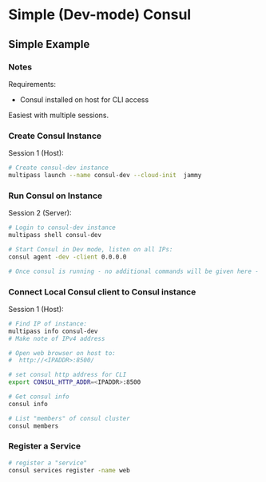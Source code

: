# Simple (Dev-mode) Consul

## Simple Example

### Notes

Requirements:

* Consul installed on host for CLI access

Easiest with multiple sessions.

### Create Consul Instance

Session 1 (Host):

```bash
# Create consul-dev instance
multipass launch --name consul-dev --cloud-init  jammy
```

### Run Consul on Instance

Session 2 (Server):

```bash
# Login to consul-dev instance
multipass shell consul-dev

# Start Consul in Dev mode, listen on all IPs:
consul agent -dev -client 0.0.0.0

# Once consul is running - no additional commands will be given here - instead, this is for monitoring consul server messages
```

### Connect Local Consul client to Consul instance

Session 1 (Host):

```bash
# Find IP of instance:
multipass info consul-dev
# Make note of IPv4 address

# Open web browser on host to:
#  http://<IPADDR>:8500/

# set consul http address for CLI
export CONSUL_HTTP_ADDR=<IPADDR>:8500

# Get consul info
consul info

# List "members" of consul cluster
consul members
```

### Register a Service

```bash
# register a "service"
consul services register -name web
```